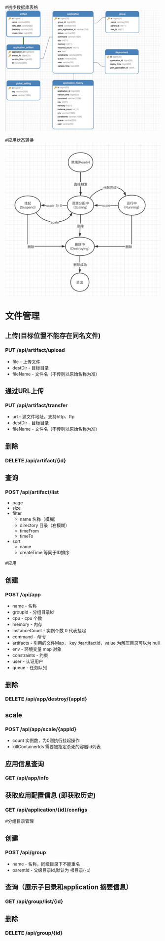#初步数据库表格
![](../doc/web-db-v1.jpg)


#应用状态转换
![](../doc/app_status.jpg)


# 文件管理
## 上传(目标位置不能存在同名文件)
### PUT     /api/artifact/upload
* file -  上传文件
* destDir - 目标目录
* fileName - 文件名（不传则以原始名称为准） 

## 通过URL上传
### PUT     /api/artifact/transfer
* url   - 源文件地址，支持http、ftp
* destDir - 目标目录
* fileName - 文件名（不传则以原始名称为准） 


## 删除
### DELETE      /api/artifact/{id}

## 查询
### POST    /api/artifact/list
* page 
* size
* filter
  - name 名称（模糊）
  - directory 目录（右模糊）
  - timeFrom 
  - timeTo
* sort
  - name
  - createTime 等同于ID排序



#应用
## 创建
### POST /api/app
* name - 名称
* groupId - 分组目录Id
* cpu - cpu 个数
* memory - 内存
* instanceCount - 实例个数 0 代表挂起
* command - 命令
* artifacts - 引用的文件Map， key 为artifactId，value 为解压目录可以为 null
* env - 环境变量 map 对象
* constraints - 约束
* user - 认证用户
* queue - 任务队列

## 删除
### DELETE /api/app/destroy/{appId}

## scale
### POST /api/app/scale/{appId}
* count 实例数，为0则执行挂起操作
* killContainerIds 需要被指定杀死的容器Id列表

## 应用信息查询
### GET /api/app/info


## 获取应用配置信息 (即获取历史)
### GET /api/application/{id}/configs





#分组目录管理
## 创建
### POST /api/group
* name - 名称，同级目录下不能重名
* parentId - 父级目录id,默认为 根目录(`-1`)

## 查询（展示子目录和application 摘要信息）
### GET   /api/group/list/{id}

## 删除 
### DELETE /api/group/{id}





